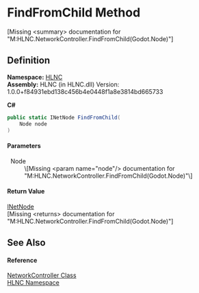 # FindFromChild Method


\[Missing &lt;summary&gt; documentation for "M:HLNC.NetworkController.FindFromChild(Godot.Node)"\]



## Definition
**Namespace:** <a href="N_HLNC">HLNC</a>  
**Assembly:** HLNC (in HLNC.dll) Version: 1.0.0+f84931ebd138c456b4e0448f1a8e3814bd665733

**C#**
``` C#
public static INetNode FindFromChild(
	Node node
)
```



#### Parameters
<dl><dt>  Node</dt><dd>\[Missing &lt;param name="node"/&gt; documentation for "M:HLNC.NetworkController.FindFromChild(Godot.Node)"\]</dd></dl>

#### Return Value
<a href="T_HLNC_INetNode">INetNode</a>  
\[Missing &lt;returns&gt; documentation for "M:HLNC.NetworkController.FindFromChild(Godot.Node)"\]

## See Also


#### Reference
<a href="T_HLNC_NetworkController">NetworkController Class</a>  
<a href="N_HLNC">HLNC Namespace</a>  
